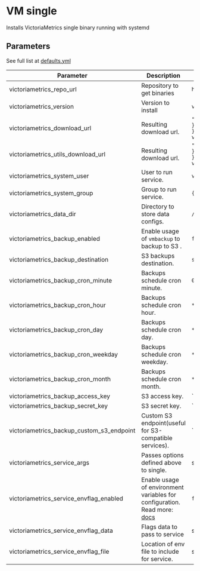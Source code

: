 # VM single

Installs VictoriaMetrics single binary running with systemd

## Parameters

See full list at [defaults.yml](./defaults/main.yml)

| Parameter                                 | Description                                                                                                                         | Default                                                                                                                                       |
|-------------------------------------------|-------------------------------------------------------------------------------------------------------------------------------------|-----------------------------------------------------------------------------------------------------------------------------------------------|
| victoriametrics_repo_url                  | Repository to get binaries                                                                                                          | `https://github.com/VictoriaMetrics/VictoriaMetrics`                                                                                          |
| victoriametrics_version                   | Version to install                                                                                                                  | `v1.90.0`                                                                                                                                     |
| victoriametrics_download_url              | Resulting download url.                                                                                                             | `"{{ victoriametrics_repo_url }}/releases/download/{{ victoriametrics_version }}/vmutils-{{ go_arch }}-{{ victoriametrics_version }}.tar.gz"` |
| victoriametrics_utils_download_url        | Resulting download url.                                                                                                             | `"{{ victoriametrics_repo_url }}/releases/download/{{ victoriametrics_version }}/vmutils-{{ go_arch }}-{{ victoriametrics_version }}.tar.gz"` |
| victoriametrics_system_user               | User to run service.                                                                                                                | `victoriametrics`                                                                                                                             |
| victoriametrics_system_group              | Group to run service.                                                                                                               | `{{ victoriametrics_system_user }}`                                                                                                           |
| victoriametrics_data_dir                  | Directory to store data configs.                                                                                                    | `/var/lib/victoria-metrics/`                                                                                                                  |
| victoriametrics_backup_enabled            | Enable usage of `vmbackup` to backup to S3 .                                                                                        | `false`                                                                                                                                       |
| victoriametrics_backup_destination        | S3 backups destination.                                                                                                             | `s3://`                                                                                                                                       |
| victoriametrics_backup_cron_minute        | Backups schedule cron minute.                                                                                                       | `0`                                                                                                                                           |
| victoriametrics_backup_cron_hour          | Backups schedule cron hour.                                                                                                         | `*/2`                                                                                                                                         |
| victoriametrics_backup_cron_day           | Backups schedule cron day.                                                                                                          | `*`                                                                                                                                           |
| victoriametrics_backup_cron_weekday       | Backups schedule cron weekday.                                                                                                      | `*`                                                                                                                                           |
| victoriametrics_backup_cron_month         | Backups schedule cron month.                                                                                                        | `*`                                                                                                                                           |
| victoriametrics_backup_access_key         | S3 access key.                                                                                                                      | ``                                                                                                                                            |
| victoriametrics_backup_secret_key         | S3 secret key.                                                                                                                      | ``                                                                                                                                            |
| victoriametrics_backup_custom_s3_endpoint | Custom S3 endpoint(useful for S3-compatible services).                                                                              | ``                                                                                                                                            |
| victoriametrics_service_args              | Passes options defined above to single.                                                                                             | see [defaults.yml](./defaults/main.yml)                                                                                                       |
| victoriametrics_service_envflag_enabled   | Enable usage of environment variables for configuration. Read more: [docs](https://docs.victoriametrics.com/#environment-variables) | `false`                                                                                                                                       |
| victoriametrics_service_envflag_data      | Flags data to pass to service                                                                                                       | see [defaults.yml](./defaults/main.yml)                                                                                                       |
| victoriametrics_service_envflag_file      | Location of env file to include for service.                                                                                        | see [defaults.yml](./defaults/main.yml)                                                                                                       |

